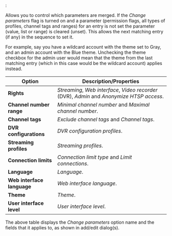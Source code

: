 :

Allows you to control which parameters are merged. If the 
*Change parameters* flag is turned on and a parameter 
(permission flags, all types of profiles, channel tags and ranges)
for an entry is not set the parameter (value, list or range) is cleared 
(unset). This allows the next matching entry (if any) in the sequence 
to set it.

For example, say you have a wildcard account with the theme set to Gray, 
and an admin account with the Blue theme. Unchecking the theme checkbox 
for the admin user would mean that the theme from the last matching 
entry (which in this case would be the wildcard account) applies instead.

Option                     | Description/Properties
---------------------------|---------------------------
**Rights**                 | *Streaming*, *Web interface*, *Video recorder* (DVR), *Admin* and *Anonymize HTSP access*.
**Channel number range**   | *Minimal channel number* and *Maximal channel number*.
**Channel tags**           | *Exclude channel tags* and *Channel tags*.
**DVR configurations**     | *DVR configuration profiles*.
**Streaming profiles**     | *Streaming profiles*.
**Connection limits**      | *Connection limit type* and *Limit connections*.
**Language**               | *Language*.
**Web interface language** | *Web interface language*.
**Theme**                  | *Theme*.
**User interface level**   | *User interface level*.

The above table displays the *Change parameters* option name and the fields that it 
applies to, as shown in add/edit dialog(s).
